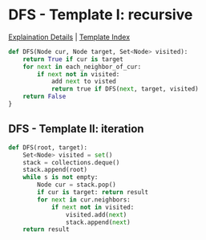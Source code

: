 # DFS - Template I: recursive

[Explaination Details](./summary.md) | [Template Index](../template_list.md)

```python
def DFS(Node cur, Node target, Set<Node> visited):
    return True if cur is target
    for next in each_neighbor_of_cur:
        if next not in visited:
            add next to visted
            return true if DFS(next, target, visited)
    return False
}
```

## DFS - Template II: iteration

```python
def DFS(root, target):
    Set<Node> visited = set()
    stack = collections.deque()
    stack.append(root)
    while s is not empty:
        Node cur = stack.pop()
        if cur is target: return result 
        for next in cur.neighbors:
            if next not in visited: 
                visited.add(next)
                stack.append(next)
    return result
```
